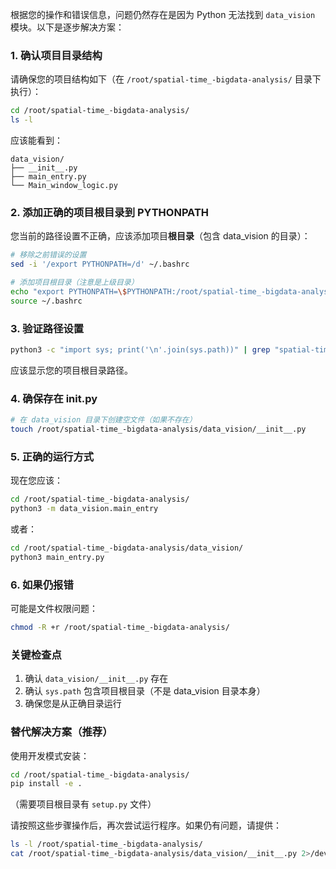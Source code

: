 根据您的操作和错误信息，问题仍然存在是因为 Python 无法找到 `data_vision` 模块。以下是逐步解决方案：

### 1. 确认项目目录结构
请确保您的项目结构如下（在 `/root/spatial-time_-bigdata-analysis/` 目录下执行）：
```bash
cd /root/spatial-time_-bigdata-analysis/
ls -l
```
应该能看到：
```
data_vision/
├── __init__.py
├── main_entry.py
└── Main_window_logic.py
```

### 2. 添加正确的项目根目录到 PYTHONPATH
您当前的路径设置不正确，应该添加项目**根目录**（包含 data_vision 的目录）：
```bash
# 移除之前错误的设置
sed -i '/export PYTHONPATH=/d' ~/.bashrc

# 添加项目根目录（注意是上级目录）
echo "export PYTHONPATH=\$PYTHONPATH:/root/spatial-time_-bigdata-analysis" >> ~/.bashrc
source ~/.bashrc
```

### 3. 验证路径设置
```bash
python3 -c "import sys; print('\n'.join(sys.path))" | grep "spatial-time"
```
应该显示您的项目根目录路径。

### 4. 确保存在 __init__.py
```bash
# 在 data_vision 目录下创建空文件（如果不存在）
touch /root/spatial-time_-bigdata-analysis/data_vision/__init__.py
```

### 5. 正确的运行方式
现在您应该：
```bash
cd /root/spatial-time_-bigdata-analysis/
python3 -m data_vision.main_entry
```
或者：
```bash
cd /root/spatial-time_-bigdata-analysis/data_vision/
python3 main_entry.py
```

### 6. 如果仍报错
可能是文件权限问题：
```bash
chmod -R +r /root/spatial-time_-bigdata-analysis/
```

### 关键检查点
1. 确认 `data_vision/__init__.py` 存在
2. 确认 `sys.path` 包含项目根目录（不是 data_vision 目录本身）
3. 确保您是从正确目录运行

### 替代解决方案（推荐）
使用开发模式安装：
```bash
cd /root/spatial-time_-bigdata-analysis/
pip install -e .
```
（需要项目根目录有 `setup.py` 文件）

请按照这些步骤操作后，再次尝试运行程序。如果仍有问题，请提供：
```bash
ls -l /root/spatial-time_-bigdata-analysis/
cat /root/spatial-time_-bigdata-analysis/data_vision/__init__.py 2>/dev/null || echo "无此文件"
```